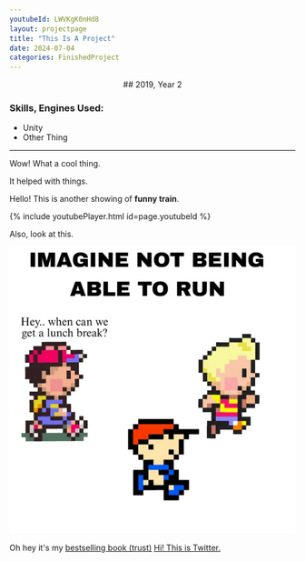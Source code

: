 ```yaml
---
youtubeId: LWVKgK0nHd8
layout: projectpage
title: "This Is A Project"
date: 2024-07-04
categories: FinishedProject
---
```


<p style="text-align: center;">## 2019, Year 2</p>

### Skills, Engines Used: 

- Unity
- Other Thing

---

Wow! What a cool thing.

It helped with things.

Hello! This is another showing of **funny train**.

{% include youtubePlayer.html id=page.youtubeId %}



Also, look at this.

![Oh no! Ness!](/assets/img/NessMeme.png)


Oh hey it's my [bestselling book (trust)](/ProjectPages/hi.txt)
[Hi! This is Twitter.](https://x.com/home)